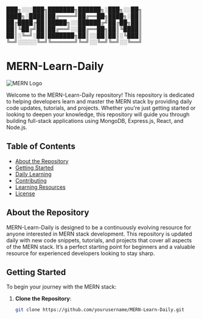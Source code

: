 ███╗░░░███╗███████╗██████╗░███╗░░██╗
████╗░████║██╔════╝██╔══██╗████╗░██║
██╔████╔██║█████╗░░██████╔╝██╔██╗██║
██║╚██╔╝██║██╔══╝░░██╔══██╗██║╚████║
██║░╚═╝░██║███████╗██║░░██║██║░╚███║
╚═╝░░░░░╚═╝╚══════╝╚═╝░░╚═╝╚═╝░░╚══╝

# MERN-Learn-Daily

![MERN Logo](https://miro.medium.com/v2/resize:fit:678/0*kxPYwfJmkXZ3iCWy.png)

Welcome to the MERN-Learn-Daily repository! This repository is dedicated to helping developers learn and master the MERN stack by providing daily code updates, tutorials, and projects. Whether you're just getting started or looking to deepen your knowledge, this repository will guide you through building full-stack applications using MongoDB, Express.js, React, and Node.js.

## Table of Contents

- [About the Repository](#about-the-repository)
- [Getting Started](#getting-started)
- [Daily Learning](#daily-learning)
- [Contributing](#contributing)
- [Learning Resources](#learning-resources)
- [License](#license)

## About the Repository

MERN-Learn-Daily is designed to be a continuously evolving resource for anyone interested in MERN stack development. This repository is updated daily with new code snippets, tutorials, and projects that cover all aspects of the MERN stack. It’s a perfect starting point for beginners and a valuable resource for experienced developers looking to stay sharp.

## Getting Started

To begin your journey with the MERN stack:

1. **Clone the Repository**:
   ```bash
   git clone https://github.com/yourusername/MERN-Learn-Daily.git
